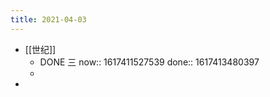 ```yaml
---
title: 2021-04-03
---
```


- [[世纪]]
    - DONE 三
      now:: 1617411527539
      done:: 1617413480397
    -
-